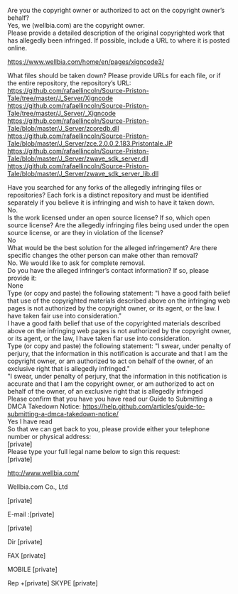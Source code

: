 Are you the copyright owner or authorized to act on the copyright owner’s behalf?  
Yes, we (wellbia.com) are the copyright owner.  
Please provide a detailed description of the original copyrighted work that has allegedly been infringed. If possible, include a URL to where it is posted online.

https://www.wellbia.com/home/en/pages/xigncode3/

What files should be taken down? Please provide URLs for each file, or if the entire repository, the repository’s URL:  
https://github.com/rafaellincoln/Source-Priston-Tale/tree/master/J_Server/Xigncode  
https://github.com/rafaellincoln/Source-Priston-Tale/tree/master/J_Server/_Xigncode  
https://github.com/rafaellincoln/Source-Priston-Tale/blob/master/J_Server/zcoredb.dll  
https://github.com/rafaellincoln/Source-Priston-Tale/blob/master/J_Server/zce.2.0.0.2.183.Pristontale.JP  
https://github.com/rafaellincoln/Source-Priston-Tale/blob/master/J_Server/zwave_sdk_server.dll  
https://github.com/rafaellincoln/Source-Priston-Tale/blob/master/J_Server/zwave_sdk_server_lib.dll

Have you searched for any forks of the allegedly infringing files or repositories? Each fork is a distinct repository and must be identified separately if you believe it is infringing and wish to have it taken down.  
No.  
Is the work licensed under an open source license? If so, which open source license? Are the allegedly infringing files being used under the open source license, or are they in violation of the license?  
No  
What would be the best solution for the alleged infringement? Are there specific changes the other person can make other than removal?  
No. We would like to ask for complete removal.  
Do you have the alleged infringer’s contact information? If so, please provide it:  
None  
Type (or copy and paste) the following statement: "I have a good faith belief that use of the copyrighted materials described above on the infringing web pages is not authorized by the copyright owner, or its agent, or the law. I have taken fair use into consideration."   
I have a good faith belief that use of the copyrighted materials described above on the infringing web pages is not authorized by the copyright owner, or its agent, or the law, I have taken fiar use into consideration.  
Type (or copy and paste) the following statement: "I swear, under penalty of perjury, that the information in this notification is accurate and that I am the copyright owner, or am authorized to act on behalf of the owner, of an exclusive right that is allegedly infringed."  
"I swear, under penalty of perjury, that the information in this notification is accurate and that I am the copyright owner, or am authorized to act on behalf of the owner, of an exclusive right that is allegedly infringed  
Please confirm that you have you have read our Guide to Submitting a DMCA Takedown Notice: https://help.github.com/articles/guide-to-submitting-a-dmca-takedown-notice/  
Yes I have read  
So that we can get back to you, please provide either your telephone number or physical address:  
[private]  
Please type your full legal name below to sign this request:  
[private]

<http://www.wellbia.com/>

Wellbia.com Co., Ltd

[private]

E-mail :[private]

[private]

Dir [private]

FAX [private]

MOBILE [private]

Rep +[private] SKYPE [private]
